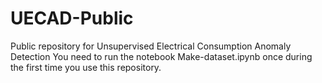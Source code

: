 # UECAD-Public
Public repository for Unsupervised Electrical Consumption Anomaly Detection
You need to run the notebook Make-dataset.ipynb once during the first time you use this repository.
